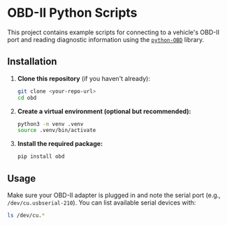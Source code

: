 # OBD-II Python Scripts

This project contains example scripts for connecting to a vehicle's OBD-II port and reading diagnostic information using the [`python-OBD`](https://github.com/brendan-w/python-OBD) library.

## Installation

1. **Clone this repository** (if you haven't already):

    ```sh
    git clone <your-repo-url>
    cd obd
    ```

2. **Create a virtual environment (optional but recommended):**

    ```sh
    python3 -m venv .venv
    source .venv/bin/activate
    ```

3. **Install the required package:**

    ```sh
    pip install obd
    ```

## Usage

Make sure your OBD-II adapter is plugged in and note the serial port (e.g., `/dev/cu.usbserial-210`). You can list available serial devices with:

```sh
ls /dev/cu.*